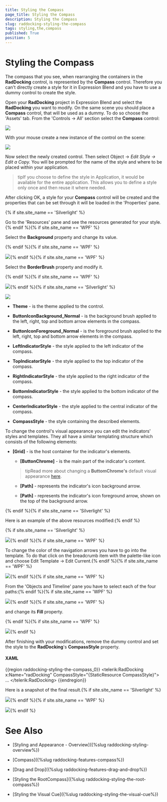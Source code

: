 ```yaml
---
title: Styling the Compass
page_title: Styling the Compass
description: Styling the Compass
slug: raddocking-styling-the-compass
tags: styling,the,compass
published: True
position: 5
---
```


# Styling the Compass

The compass that you see, when rearranging the containers in the __RadDocking__ control, is represented by the __Compass__ control. Therefore you can't directly create a style for it in Expression Blend and you have to use a dummy control to create the style.

Open your __RadDocking__ project in Expression Blend and select the __RadDocking__ you want to modify. On the same scene you should place a __Compass__ control, that will be used as a dummy. To do so choose the 'Assets' tab. From the 'Controls -> All' section select the __Compass__ control:

![](images/RadDocking_StylingCompass_01.png)

With your mouse create a new instance of the control on the scene:

![](images/RadDocking_StylingCompass_02.png)

Now select the newly created control. Then select Object -> *Edit Style -> Edit a Copy.* You will be prompted for the name of the style and where to be placed within your application.

>tipIf you choose to define the style in Application, it would be available for the entire application. This allows you to define a style only once and then reuse it where needed.

After clicking OK, a style for your __Compass__ control will be created and the properties that can be set through it will be loaded in the 'Properties' pane.

{% if site.site_name == 'Silverlight' %}

Go to the 'Resources' pane and see the resources generated for your style.{% endif %}{% if site.site_name == 'WPF' %}

Select the __Background__ property and change its value.

 {% endif %}{% if site.site_name == 'WPF' %}

![](images/RadDocking_StylingCompass_06_07_WPF.png){% endif %}{% if site.site_name == 'WPF' %}

Select the __BorderBrush__ property and modify it.

{% endif %}{% if site.site_name == 'WPF' %}

![](images/RadDocking_StylingCompass_07_08_WPF.png){% endif %}{% if site.site_name == 'Silverlight' %}

![](images/RadDocking_StylingCompass_09.png)

* __Theme__ - is the theme applied to the control.

* __ButtonIconBackground_Normal__ - is the background brush applied to the left, right, top and bottom arrow elements in the compass.

* __ButtonIconForeground_Normal__ - is the foreground brush applied to the left, right, top and bottom arrow elements in the compass.

* __LeftIndicatorStyle__ - the style applied to the left indicator of the compass.

* __TopIndicatorStyle__ - the style applied to the top indicator of the compass.

* __RightIndicatorStyle__ - the style applied to the right indicator of the compass.

* __BottomIndicatorStyle__ - the style applied to the bottom indicator of the compass.

* __CenterIndicatorStyle__ - the style applied to the central indicator of the compass.

* __CompassStyle__ - the style containing the described elements.

To change the control's visual appearance you can edit the indicators' styles and templates. They all have a similar templating structure which consists of the following elements:

* __[Grid]__ - is the host container for the indicator's elements.

	* __[ButtonChrome]__ - is the main part of the indicator's content.

	>tipRead more about changing a __ButtomChrome's__ default visual appearance [here](http://www.telerik.com/help/silverlight/radbuttons-styles-and-templates-styling-buttonchrome.html).
			
	* __[Path]__ - represents the indicator's icon background arrow.

	* __[Path]__ - represents the indicator's icon foreground arrow, shown on the top of the background arrow.

 {% endif %}{% if site.site_name == 'Silverlight' %}

Here is an example of the above resources modified:{% endif %}

{% if site.site_name == 'Silverlight' %}

![](images/RadDocking_StylingCompass_10.png){% endif %}{% if site.site_name == 'WPF' %}

To change the color of the navigation arrows you have to go into the template. To do that click on the breadcrumb item with the palette-like icon and choose Edit Template -> Edit Current.{% endif %}{% if site.site_name == 'WPF' %}

![](images/RadDocking_StylingCompass_09_10_01_WPF.png){% endif %}{% if site.site_name == 'WPF' %}

From the 'Objects and Timeline' pane you have to select each of the four paths:{% endif %}{% if site.site_name == 'WPF' %}

![](images/RadDocking_StylingCompass_09_10_02_WPF.png){% endif %}{% if site.site_name == 'WPF' %}

and change its __Fill__ property.

{% endif %}{% if site.site_name == 'WPF' %}

![](images/RadDocking_StylingCompass_09_10_03_WPF.png){% endif %}

After finishing with your modifications, remove the dummy control and set the style to the __RadDocking__'s __CompassStyle__ property.

#### __XAML__

{{region raddocking-styling-the-compass_0}}
	<telerik:RadDocking x:Name="radDocking"
	                         CompassStyle="{StaticResource CompassStyle}">
	      ...
	</telerik:RadDocking>
{{endregion}}

Here is a snapshot of the final result.{% if site.site_name == 'Silverlight' %}

![](images/RadDocking_StylingCompass_11.png){% endif %}{% if site.site_name == 'WPF' %}

![](images/RadDocking_StylingCompass_11_WPF.png){% endif %}

# See Also

 * [Styling and Appearance - Overview]({%slug raddocking-styling-overview%})

 * [Compass]({%slug raddocking-features-compass%})

 * [Drag and Drop]({%slug raddocking-features-drag-and-drop%})

 * [Styling the RootCompass]({%slug raddocking-styling-the-root-compass%})

 * [Styling the Visual Cue]({%slug raddocking-styling-the-visual-cue%})

